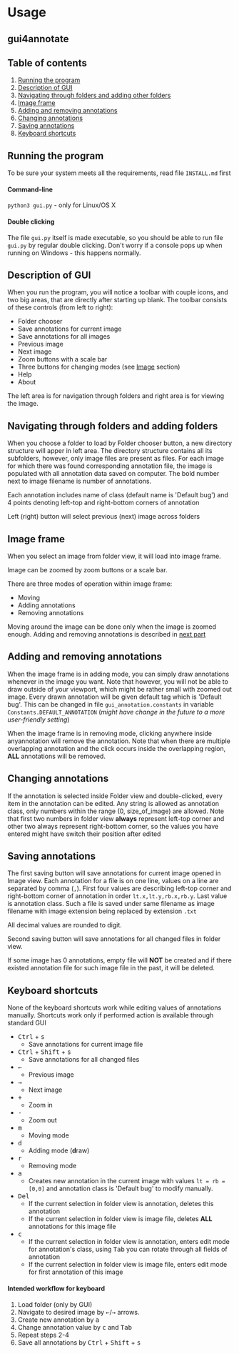 # Usage
## gui4annotate

## Table of contents

1. [Running the program](#run)
2. [Description of GUI](#gui)
6. [Navigating through folders and adding other folders](#folders)
3. [Image frame](#image)
4. [Adding and removing annotations](#anno)
5. [Changing annotations](#change-anno)
7. [Saving annotations](#save)
8. [Keyboard shortcuts](#key)

## Running the program <a href="#run"></a>

To be sure your system meets all the requirements, read file `INSTALL.md` first

#### Command-line

`python3 gui.py` - only for Linux/OS X

#### Double clicking

The file `gui.py` itself is made executable, so you should be able to run file `gui.py` by regular double clicking. Don't worry if a console pops up when running on Windows - this happens normally.

## Description of GUI <a href="#gui"></a>

When you run the program, you will notice a toolbar with couple icons, and two big areas, that are directly after starting up blank.
The toolbar consists of these controls (from left to right):

+ Folder chooser
+ Save annotations for current image
+ Save annotations for all images
+ Previous image
+ Next image
+ Zoom buttons with a scale bar
+ Three buttons for changing modes (see [Image](#image) section)
+ Help 
+ About

The left area is for navigation through folders and right area is for viewing the image.

## Navigating through folders and adding folders <a href="#folders"></a>

When you choose a folder to load by Folder chooser button, a new directory structure will apper in left area. The directory structure contains all its subfolders, however, only image files are present as files. For each image for which there was found corresponding annotation file, the image is populated with all annotation data saved on computer. The bold number next to image filename is number of annotations.

Each annotation includes name of class (default name is 'Default bug') and 4 points denoting left-top and right-bottom corners of annotation

Left (right) button will select previous (next) image across folders

## Image frame <a href="#image"></a>

When you select an image from folder view, it will load into image frame.

Image can be zoomed by zoom buttons or a scale bar.

There are three modes of operation within image frame:

+ Moving 
+ Adding annotations
+ Removing annotations

Moving around the image can be done only when the image is zoomed enough. Adding and removing annotations is described in [next part](#anno)

## Adding and removing annotations <a href="#anno"></a>

When the image frame is in adding mode, you can simply draw annotations whenever in the image you want. Note that however, you will not be able to draw outside of your viewport, which might be rather small with zoomed out image. Every drawn annotation will be given default tag which is 'Default bug'. This can be changed in file `gui_annotation.constants` in variable `Constants.DEFAULT_ANNOTATION` (*might have change in the future to a more user-friendly setting*)

When the image frame is in removing mode, clicking anywhere inside anyannotation will remove the annotation. Note that when there are multiple overlapping annotation and the click occurs inside the overlapping region, **ALL** annotations will be removed.

## Changing annotations <a href="#change-anno"></a>

If the annotation is selected inside Folder view and double-clicked, every item in the annotation can be edited. Any string is allowed as annotation class, only numbers within the range (0, size_of_image) are allowed. Note that first two numbers in folder view **always** represent left-top corner and other two always represent right-bottom corner, so the values you have entered might have switch their position after edited

## Saving annotations <a href="#save"></a>

The first saving button will save annotations for current image opened in Image view. Each annotation for a file is on one line, values on a line are separated by comma (`,`). First four values are describing left-top corner and right-bottom corner of annotation in order `lt.x,lt.y,rb.x,rb.y`. Last value is annotation class. Such a file is saved under same filename as image filename with image extension being replaced by extension `.txt`

All decimal values are rounded to digit.

Second saving button will save annotations for all changed files in folder view.

If some image has 0 annotations, empty file will **NOT** be created and if there existed annotation file for such image file in the past, it will be deleted.


## Keyboard shortcuts <a href="#key"></a>

None of the keyboard shortcuts work while editing values of annotations manually. Shortcuts work only if performed action is available through standard GUI

+ <kbd>Ctrl</kbd> + <kbd>s</kbd>
  + Save annotations for current image file
+ <kbd>Ctrl</kbd> + <kbd>Shift</kbd> + <kbd>s</kbd>
  + Save annotations for all changed files
+ <kbd>&larr;</kbd>
  + Previous image
+ <kbd>&rarr;</kbd>
  + Next image
+ <kbd>+</kbd>
  + Zoom in
+ <kbd>-</kbd>
  + Zoom out
+ <kbd>m</kbd>
  + Moving mode
+ <kbd>d</kbd>
  + Adding mode (**d**raw)
+ <kbd>r</kbd>
  + Removing mode
+ <kbd>a</kbd>
  + Creates new annotation in the current image with values `lt = rb = [0,0]` and annotation class is 'Default bug' to modify manually.
+ <kbd>Del</kbd>
  + If the current selection in folder view is annotation, deletes this annotation
  + If the current selection in folder view is image file, deletes **ALL** annotations for this image file
+ <kbd>c</kbd>
  + If the current selection in folder view is annotation, enters edit mode for annotation's class, using <kbd>Tab</kbd> you can rotate through all fields of annotation
  + If the current selection in folder view is image file, enters edit mode for first annotation of this image


#### Intended workflow for keyboard

1. Load folder (only by GUI)
2. Navigate to desired image by <kbd>&larr;</kbd>/<kbd>&rarr;</kbd> arrows.
3. Create new annotation by <kbd>a</kbd>
4. Change annotation value by <kbd>c</kbd> and <kbd>Tab</kbd>
5. Repeat steps 2-4
6. Save all annotations by <kbd>Ctrl</kbd> + <kbd>Shift</kbd> + <kbd>s</kbd>


